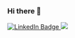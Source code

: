 ### Hi there 👋

<div id="badges">
  <a href="https://www.linkedin.com/in/leonid-iakovlev-a2091a120/">
    <img src="https://img.shields.io/badge/LinkedIn-blue?style=for-the-badge&logo=linkedin&logoColor=white" alt="LinkedIn Badge"/>
  </a>
  <a href="https://www.kaggle.com/yakleonid">
    <img src="https://img.shields.io/badge/kaggle-kaggle-blue"/>
  </a>
</div>

